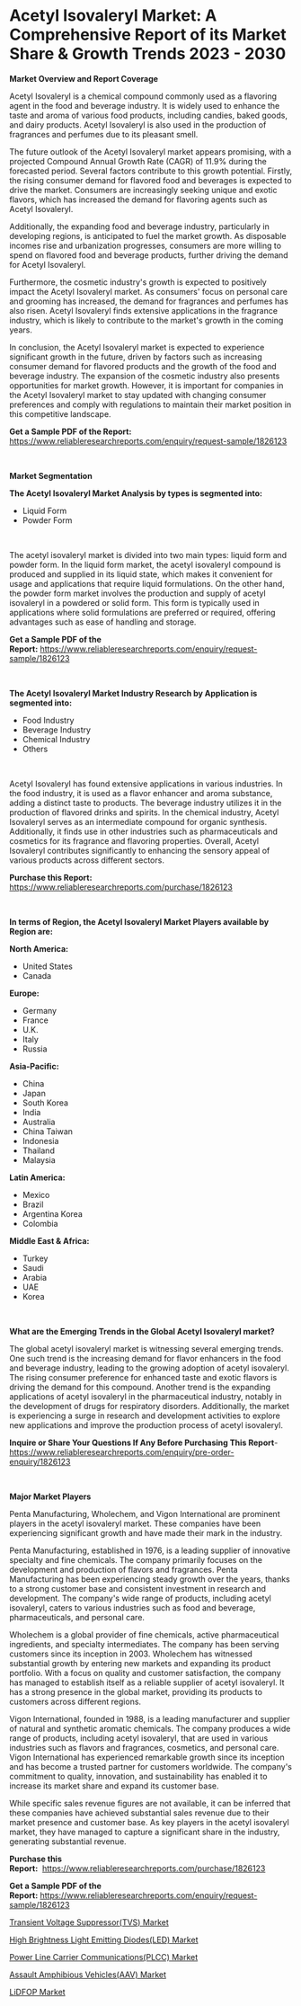 <p><h1>Acetyl Isovaleryl Market: A Comprehensive Report of its Market Share & Growth Trends 2023 - 2030</h1></p><p><strong>Market Overview and Report Coverage</strong></p>
<p><p>Acetyl Isovaleryl is a chemical compound commonly used as a flavoring agent in the food and beverage industry. It is widely used to enhance the taste and aroma of various food products, including candies, baked goods, and dairy products. Acetyl Isovaleryl is also used in the production of fragrances and perfumes due to its pleasant smell.</p><p>The future outlook of the Acetyl Isovaleryl market appears promising, with a projected Compound Annual Growth Rate (CAGR) of 11.9% during the forecasted period. Several factors contribute to this growth potential. Firstly, the rising consumer demand for flavored food and beverages is expected to drive the market. Consumers are increasingly seeking unique and exotic flavors, which has increased the demand for flavoring agents such as Acetyl Isovaleryl.</p><p>Additionally, the expanding food and beverage industry, particularly in developing regions, is anticipated to fuel the market growth. As disposable incomes rise and urbanization progresses, consumers are more willing to spend on flavored food and beverage products, further driving the demand for Acetyl Isovaleryl.</p><p>Furthermore, the cosmetic industry's growth is expected to positively impact the Acetyl Isovaleryl market. As consumers' focus on personal care and grooming has increased, the demand for fragrances and perfumes has also risen. Acetyl Isovaleryl finds extensive applications in the fragrance industry, which is likely to contribute to the market's growth in the coming years.</p><p>In conclusion, the Acetyl Isovaleryl market is expected to experience significant growth in the future, driven by factors such as increasing consumer demand for flavored products and the growth of the food and beverage industry. The expansion of the cosmetic industry also presents opportunities for market growth. However, it is important for companies in the Acetyl Isovaleryl market to stay updated with changing consumer preferences and comply with regulations to maintain their market position in this competitive landscape.</p></p>
<p><strong>Get a Sample PDF of the Report:</strong> <a href="https://www.reliableresearchreports.com/enquiry/request-sample/1826123">https://www.reliableresearchreports.com/enquiry/request-sample/1826123</a></p>
<p>&nbsp;</p>
<p><strong>Market Segmentation</strong></p>
<p><strong>The Acetyl Isovaleryl Market Analysis by types is segmented into:</strong></p>
<p><ul><li>Liquid Form</li><li>Powder Form</li></ul></p>
<p>&nbsp;</p>
<p><p>The acetyl isovaleryl market is divided into two main types: liquid form and powder form. In the liquid form market, the acetyl isovaleryl compound is produced and supplied in its liquid state, which makes it convenient for usage and applications that require liquid formulations. On the other hand, the powder form market involves the production and supply of acetyl isovaleryl in a powdered or solid form. This form is typically used in applications where solid formulations are preferred or required, offering advantages such as ease of handling and storage.</p></p>
<p><strong>Get a Sample PDF of the Report:</strong>&nbsp;<a href="https://www.reliableresearchreports.com/enquiry/request-sample/1826123">https://www.reliableresearchreports.com/enquiry/request-sample/1826123</a></p>
<p>&nbsp;</p>
<p><strong>The Acetyl Isovaleryl Market Industry Research by Application is segmented into:</strong></p>
<p><ul><li>Food Industry</li><li>Beverage Industry</li><li>Chemical Industry</li><li>Others</li></ul></p>
<p>&nbsp;</p>
<p><p>Acetyl Isovaleryl has found extensive applications in various industries. In the food industry, it is used as a flavor enhancer and aroma substance, adding a distinct taste to products. The beverage industry utilizes it in the production of flavored drinks and spirits. In the chemical industry, Acetyl Isovaleryl serves as an intermediate compound for organic synthesis. Additionally, it finds use in other industries such as pharmaceuticals and cosmetics for its fragrance and flavoring properties. Overall, Acetyl Isovaleryl contributes significantly to enhancing the sensory appeal of various products across different sectors.</p></p>
<p><strong>Purchase this Report:</strong>&nbsp; <a href="https://www.reliableresearchreports.com/purchase/1826123">https://www.reliableresearchreports.com/purchase/1826123</a></p>
<p>&nbsp;</p>
<p><strong>In terms of Region, the Acetyl Isovaleryl Market Players available by Region are:</strong></p>
<p>
    <p> <strong> North America: </strong>
        <ul>
            <li>United States</li>
            <li>Canada</li>
        </ul>
        </p> 
    <p> <strong> Europe: </strong>
        <ul>
            <li>Germany</li>
            <li>France</li>
            <li>U.K.</li>
            <li>Italy</li>
            <li>Russia</li>
        </ul>
        </p> 
    <p> <strong> Asia-Pacific: </strong>
        <ul>
            <li>China</li>
            <li>Japan</li>
            <li>South Korea</li>
            <li>India</li>
            <li>Australia</li>
            <li>China Taiwan</li>
            <li>Indonesia</li>
            <li>Thailand</li>
            <li>Malaysia</li>
        </ul>
        </p> 
    <p> <strong> Latin America: </strong>
        <ul>
            <li>Mexico</li>
            <li>Brazil</li>
            <li>Argentina Korea</li>
            <li>Colombia</li>
        </ul>
        </p> 
    <p> <strong> Middle East & Africa: </strong>
        <ul>
            <li>Turkey</li>
            <li>Saudi</li>
            <li>Arabia</li>
            <li>UAE</li>
            <li>Korea</li>
        </ul>
    </p>
    </p>
<p>&nbsp;</p>
<p><strong>What are the Emerging Trends in the Global Acetyl Isovaleryl market?</strong></p>
<p><p>The global acetyl isovaleryl market is witnessing several emerging trends. One such trend is the increasing demand for flavor enhancers in the food and beverage industry, leading to the growing adoption of acetyl isovaleryl. The rising consumer preference for enhanced taste and exotic flavors is driving the demand for this compound. Another trend is the expanding applications of acetyl isovaleryl in the pharmaceutical industry, notably in the development of drugs for respiratory disorders. Additionally, the market is experiencing a surge in research and development activities to explore new applications and improve the production process of acetyl isovaleryl.</p></p>
<p><strong>Inquire or Share Your Questions If Any Before Purchasing This Report</strong>- <a href="https://www.reliableresearchreports.com/enquiry/pre-order-enquiry/1826123">https://www.reliableresearchreports.com/enquiry/pre-order-enquiry/1826123</a></p>
<p>&nbsp;</p>
<p><strong>Major Market Players</strong></p>
<p><p>Penta Manufacturing, Wholechem, and Vigon International are prominent players in the acetyl isovaleryl market. These companies have been experiencing significant growth and have made their mark in the industry.</p><p>Penta Manufacturing, established in 1976, is a leading supplier of innovative specialty and fine chemicals. The company primarily focuses on the development and production of flavors and fragrances. Penta Manufacturing has been experiencing steady growth over the years, thanks to a strong customer base and consistent investment in research and development. The company's wide range of products, including acetyl isovaleryl, caters to various industries such as food and beverage, pharmaceuticals, and personal care.</p><p>Wholechem is a global provider of fine chemicals, active pharmaceutical ingredients, and specialty intermediates. The company has been serving customers since its inception in 2003. Wholechem has witnessed substantial growth by entering new markets and expanding its product portfolio. With a focus on quality and customer satisfaction, the company has managed to establish itself as a reliable supplier of acetyl isovaleryl. It has a strong presence in the global market, providing its products to customers across different regions.</p><p>Vigon International, founded in 1988, is a leading manufacturer and supplier of natural and synthetic aromatic chemicals. The company produces a wide range of products, including acetyl isovaleryl, that are used in various industries such as flavors and fragrances, cosmetics, and personal care. Vigon International has experienced remarkable growth since its inception and has become a trusted partner for customers worldwide. The company's commitment to quality, innovation, and sustainability has enabled it to increase its market share and expand its customer base.</p><p>While specific sales revenue figures are not available, it can be inferred that these companies have achieved substantial sales revenue due to their market presence and customer base. As key players in the acetyl isovaleryl market, they have managed to capture a significant share in the industry, generating substantial revenue.</p></p>
<p><strong>Purchase this Report:</strong>&nbsp;&nbsp;<a href="https://www.reliableresearchreports.com/purchase/1826123">https://www.reliableresearchreports.com/purchase/1826123</a></p>
<p></p>
<p><strong>Get a Sample PDF of the Report:</strong>&nbsp;<a href="https://www.reliableresearchreports.com/enquiry/request-sample/1826123">https://www.reliableresearchreports.com/enquiry/request-sample/1826123</a></p>
<p><p><a href="https://medium.com/@bradomar67436/transient-voltage-suppressor-tvs-market-trends-forecast-and-competitive-analysis-to-2030-55e219806d07">Transient Voltage Suppressor(TVS) Market</a></p><p><a href="https://medium.com/@jaremington56468/high-brightness-light-emitting-diodes-led-market-comprehensive-assessment-by-type-application-9db8e59b68ba">High Brightness Light Emitting Diodes(LED) Market</a></p><p><a href="https://medium.com/@damorgan64868/power-line-carrier-communications-plcc-market-insights-into-market-cagr-market-trends-and-5ed04b75bd69">Power Line Carrier Communications(PLCC) Market</a></p><p><a href="https://medium.com/@amaliarobel/assault-amphibious-vehicles-aav-market-comprehensive-assessment-by-type-application-and-6e287ffe5914">Assault Amphibious Vehicles(AAV) Market</a></p><p><a href="https://github.com/NorbertYates/Market-Research-Report-List-2/blob/main/lidfop-market.md">LiDFOP Market</a></p></p>